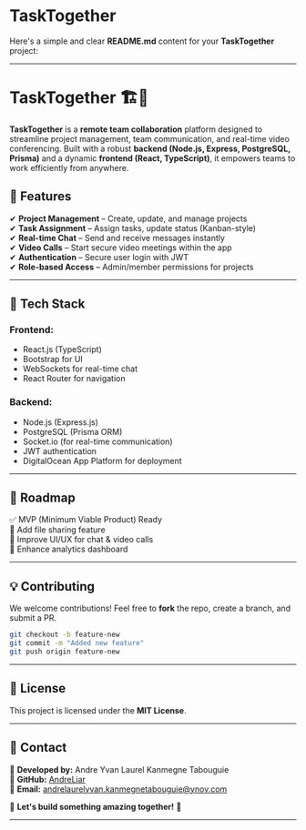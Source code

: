 # TaskTogether
Here's a simple and clear **README.md** content for your **TaskTogether** project:

---

# TaskTogether 🏗️🚀  
**TaskTogether** is a **remote team collaboration** platform designed to streamline project management, team communication, and real-time video conferencing. Built with a robust **backend (Node.js, Express, PostgreSQL, Prisma)** and a dynamic **frontend (React, TypeScript)**, it empowers teams to work efficiently from anywhere.

## 🌟 Features  
✔ **Project Management** – Create, update, and manage projects  
✔ **Task Assignment** – Assign tasks, update status (Kanban-style)  
✔ **Real-time Chat** – Send and receive messages instantly  
✔ **Video Calls** – Start secure video meetings within the app  
✔ **Authentication** – Secure user login with JWT  
✔ **Role-based Access** – Admin/member permissions for projects  

---

## 🚀 Tech Stack  

### **Frontend:**  
- React.js (TypeScript)  
- Bootstrap for UI  
- WebSockets for real-time chat  
- React Router for navigation  

### **Backend:**  
- Node.js (Express.js)  
- PostgreSQL (Prisma ORM)  
- Socket.io (for real-time communication)  
- JWT authentication  
- DigitalOcean App Platform for deployment  
---

## 🎯 Roadmap  
✅ MVP (Minimum Viable Product) Ready  
📌 Add file sharing feature  
📌 Improve UI/UX for chat & video calls  
📌 Enhance analytics dashboard  

---

## 💡 Contributing  
We welcome contributions! Feel free to **fork** the repo, create a branch, and submit a PR.  

```bash
git checkout -b feature-new
git commit -m "Added new feature"
git push origin feature-new
```

---

## 📄 License  
This project is licensed under the **MIT License**.

---

## 📧 Contact  
💬 **Developed by:** Andre Yvan Laurel Kanmegne Tabouguie  
📌 **GitHub:** [AndreLiar](https://github.com/AndreLiar)  
📌 **Email:** andrelaurelyvan.kanmegnetabouguie@ynov.com
  

🚀 **Let's build something amazing together!** 🚀

---
